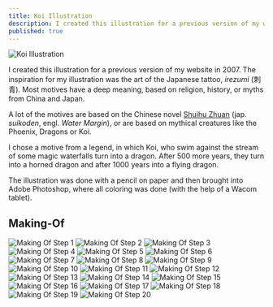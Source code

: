 ```yaml
---
title: Koi Illustration
description: I created this illustration for a previous version of my website in 2007 with a pencil on paper and then brought it into Adobe Photoshop, where all coloring was done.
published: true
---
```


<Row variant="fullsize">

![Koi Illustration](./images/cover.jpg)

</Row>

<Row variant="bigLeft">

I created this illustration for a previous version of my website in 2007. The inspiration for my illustration was the art of the Japanese tattoo, _irezumi_ (刺青). Most motives have a deep meaning, based on religion, history, or myths from China and Japan.

A lot of the motives are based on the Chinese novel [Shuihu Zhuan](https://en.wikipedia.org/wiki/Water_Margin) (jap. _suikoden_, engl. _Water Margin_), or are based on mythical creatures like the Phoenix, Dragons or Koi.

I chose a motive from a legend, in which Koi, who swim against the stream of some magic waterfalls turn into a dragon. After 500 more years, they turn into a horned dragon and after 1000 years into a flying dragon.

The illustration was done with a pencil on paper and then brought into Adobe Photoshop, where all coloring was done (with the help of a Wacom tablet).

</Row>

## Making-Of

<Row variant="fullsize">

![Making Of Step 1](./images/koi-making-of-01.jpg)
![Making Of Step 2](./images/koi-making-of-02.jpg)
![Making Of Step 3](./images/koi-making-of-03.jpg)
![Making Of Step 4](./images/koi-making-of-04.jpg)
![Making Of Step 5](./images/koi-making-of-05.jpg)
![Making Of Step 6](./images/koi-making-of-06.jpg)
![Making Of Step 7](./images/koi-making-of-07.jpg)
![Making Of Step 8](./images/koi-making-of-08.jpg)
![Making Of Step 9](./images/koi-making-of-09.jpg)
![Making Of Step 10](./images/koi-making-of-10.jpg)
![Making Of Step 11](./images/koi-making-of-11.jpg)
![Making Of Step 12](./images/koi-making-of-12.jpg)
![Making Of Step 13](./images/koi-making-of-13.jpg)
![Making Of Step 14](./images/koi-making-of-14.jpg)
![Making Of Step 15](./images/koi-making-of-15.jpg)
![Making Of Step 16](./images/koi-making-of-16.jpg)
![Making Of Step 17](./images/koi-making-of-17.jpg)
![Making Of Step 18](./images/koi-making-of-18.jpg)
![Making Of Step 19](./images/koi-making-of-19.jpg)
![Making Of Step 20](./images/koi-making-of-20.jpg)

</Row>
